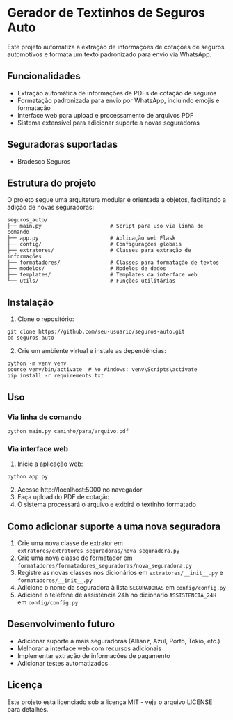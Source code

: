 # Gerador de Textinhos de Seguros Auto

Este projeto automatiza a extração de informações de cotações de seguros automotivos e formata um texto padronizado para envio via WhatsApp.

## Funcionalidades

- Extração automática de informações de PDFs de cotação de seguros
- Formatação padronizada para envio por WhatsApp, incluindo emojis e formatação
- Interface web para upload e processamento de arquivos PDF
- Sistema extensível para adicionar suporte a novas seguradoras

## Seguradoras suportadas

- Bradesco Seguros

## Estrutura do projeto

O projeto segue uma arquitetura modular e orientada a objetos, facilitando a adição de novas seguradoras:

```
seguros_auto/
├── main.py                      # Script para uso via linha de comando
├── app.py                       # Aplicação web Flask
├── config/                      # Configurações globais
├── extratores/                  # Classes para extração de informações
├── formatadores/                # Classes para formatação de textos
├── modelos/                     # Modelos de dados
├── templates/                   # Templates da interface web
└── utils/                       # Funções utilitárias
```

## Instalação

1. Clone o repositório:
```
git clone https://github.com/seu-usuario/seguros-auto.git
cd seguros-auto
```

2. Crie um ambiente virtual e instale as dependências:
```
python -m venv venv
source venv/bin/activate  # No Windows: venv\Scripts\activate
pip install -r requirements.txt
```

## Uso

### Via linha de comando

```
python main.py caminho/para/arquivo.pdf
```

### Via interface web

1. Inicie a aplicação web:
```
python app.py
```

2. Acesse http://localhost:5000 no navegador
3. Faça upload do PDF de cotação
4. O sistema processará o arquivo e exibirá o textinho formatado

## Como adicionar suporte a uma nova seguradora

1. Crie uma nova classe de extrator em `extratores/extratores_seguradoras/nova_seguradora.py`
2. Crie uma nova classe de formatador em `formatadores/formatadores_seguradoras/nova_seguradora.py`
3. Registre as novas classes nos dicionários em `extratores/__init__.py` e `formatadores/__init__.py`
4. Adicione o nome da seguradora à lista `SEGURADORAS` em `config/config.py`
5. Adicione o telefone de assistência 24h no dicionário `ASSISTENCIA_24H` em `config/config.py`

## Desenvolvimento futuro

- Adicionar suporte a mais seguradoras (Allianz, Azul, Porto, Tokio, etc.)
- Melhorar a interface web com recursos adicionais
- Implementar extração de informações de pagamento
- Adicionar testes automatizados

## Licença

Este projeto está licenciado sob a licença MIT - veja o arquivo LICENSE para detalhes.